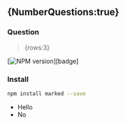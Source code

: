 {NumberQuestions:true}
---
### Question
> {rows:3}

[![NPM version](https://badge.fury.io/js/marked.png)][badge]

### Install
``` bash
npm install marked --save
```

* Hello
* No
